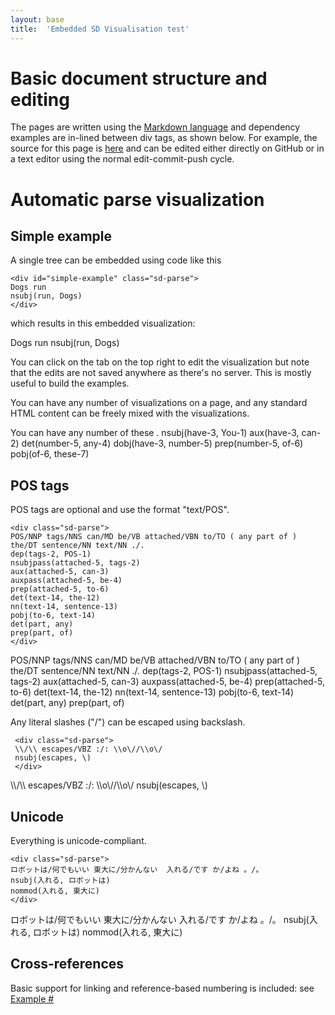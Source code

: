 ```yaml
---
layout: base
title:  'Embedded SD Visualisation test'
---
```


# Basic document structure and editing

The pages are written using the [Markdown language](http://daringfireball.net/projects/markdown/syntax) and
dependency examples are in-lined between div tags, as shown below. For example, the source for this page is
[here](https://raw.githubusercontent.com/fginter/sdmanualtest/gh-pages/embedsd.md) and can be edited either directly
on GitHub or in a text editor using the normal edit-commit-push cycle.

# Automatic parse visualization

## Simple example

A single tree can be embedded using code like this

    <div id="simple-example" class="sd-parse">
    Dogs run
    nsubj(run, Dogs)
    </div>

which results in this embedded visualization:

<div id="simple-example" class="sd-parse">
Dogs run
nsubj(run, Dogs)
</div>

You can click on the tab on the top right to edit the visualization but note
that the edits are not saved anywhere as there's no server. This is mostly useful
to build the examples.

You can have any number of visualizations on a page, and any
standard HTML content can be freely mixed with the visualizations.

<div class="sd-parse">
You can have any number of these .
nsubj(have-3, You-1)
aux(have-3, can-2)
det(number-5, any-4)
dobj(have-3, number-5)
prep(number-5, of-6)
pobj(of-6, these-7)
</div>


## POS tags

POS tags are optional and use the format "text/POS".

    <div class="sd-parse">
    POS/NNP tags/NNS can/MD be/VB attached/VBN to/TO ( any part of ) the/DT sentence/NN text/NN ./.
    dep(tags-2, POS-1)
    nsubjpass(attached-5, tags-2)
    aux(attached-5, can-3)
    auxpass(attached-5, be-4)
    prep(attached-5, to-6)
    det(text-14, the-12)
    nn(text-14, sentence-13)
    pobj(to-6, text-14)
    det(part, any)
    prep(part, of)
    </div>


<div class="sd-parse">
POS/NNP tags/NNS can/MD be/VB attached/VBN to/TO ( any part of ) the/DT sentence/NN text/NN ./.
dep(tags-2, POS-1)
nsubjpass(attached-5, tags-2)
aux(attached-5, can-3)
auxpass(attached-5, be-4)
prep(attached-5, to-6)
det(text-14, the-12)
nn(text-14, sentence-13)
pobj(to-6, text-14)
det(part, any)
prep(part, of)
</div>

Any literal slashes ("/") can be escaped using backslash.

     <div class="sd-parse">
     \\/\\ escapes/VBZ :/: \\o\//\\o\/
     nsubj(escapes, \)
     </div>

<div class="sd-parse">
\\/\\ escapes/VBZ :/: \\o\//\\o\/
nsubj(escapes, \)
</div>

## Unicode

Everything is unicode-compliant.

    <div class="sd-parse">
    ロボットは/何でもいい 東大に/分かんない  入れる/です か/よね 。/。
    nsubj(入れる, ロボットは)
    nommod(入れる, 東大に)
    </div>

<div class="sd-parse">
ロボットは/何でもいい 東大に/分かんない  入れる/です か/よね 。/。
nsubj(入れる, ロボットは)
nommod(入れる, 東大に)
</div>

## Cross-references

Basic support for linking and reference-based numbering is included:
  see <a href="#simple-example" class="embed-ref">Example #</a>

